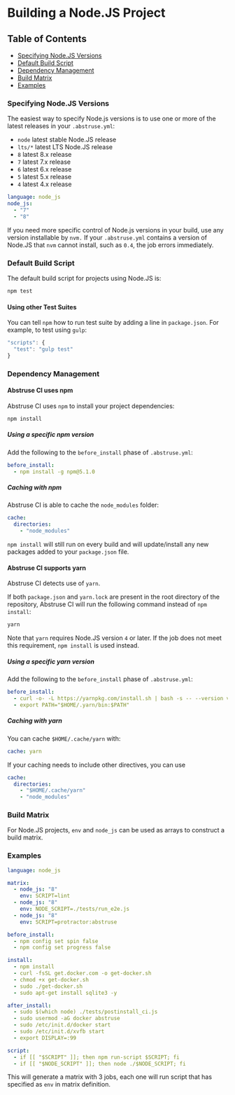 # Building a Node.JS Project

## Table of Contents

- [Specifying Node.JS Versions](#specifying-nodejs-versions)
- [Default Build Script](#default-build-script)
- [Dependency Management](#dependency-management)
- [Build Matrix](#build-matrix)
- [Examples](#examples)

### Specifying Node.JS Versions

The easiest way to specify Node.js versions is to use one or more of the latest releases in your `.abstruse.yml`:

- `node` latest stable Node.JS release
- `lts/*` latest LTS Node.JS release
- `8` latest 8.x release
- `7` latest 7.x release
- `6` latest 6.x release
- `5` latest 5.x release
- `4` latest 4.x release

```yml
language: node_js
node_js:
  - "7"
  - "8"
```

If you need more specific control of Node.js versions in your build, use any version
installable by `nvm.` If your `.abstruse.yml` contains a version of Node.JS that
`nvm` cannot install, such as `0.4`, the job errors immediately.

### Default Build Script

The default build script for projects using Node.JS is:

```sh
npm test
```

#### Using other Test Suites

You can tell `npm` how to run test suite by adding a line in `package.json`. For example, to test using `gulp`:

```js
"scripts": {
  "test": "gulp test"
}
```

### Dependency Management

#### Abstruse CI uses npm

Abstruse CI uses `npm` to install your project dependencies:

```sh
npm install
```

##### Using a specific npm version

Add the following to the `before_install` phase of `.abstruse.yml`:

```yml
before_install:
  - npm install -g npm@5.1.0
```

##### Caching with npm

Abstruse CI is able to cache the `node_modules` folder:

```yml
cache:
  directories:
    - "node_modules"
```

`npm install` will still run on every build and will update/install any new packages added to your `package.json` file.

#### Abstruse CI supports yarn

Abstruse CI detects use of `yarn`.

If both `package.json` and `yarn.lock` are present in the root directory of the repository, Abstruse CI will run the following
command instead of `npm install`:

```sh
yarn
```

Note that `yarn` requires Node.JS version `4` or later. If the job does not meet this requirement, `npm install` is used instead.

##### Using a specific yarn version

Add the following to the `before_install` phase of `.abstruse.yml`:

```yml
before_install:
  - curl -o- -L https://yarnpkg.com/install.sh | bash -s -- --version version-number
  - export PATH="$HOME/.yarn/bin:$PATH"
```

##### Caching with yarn

You can cache `$HOME/.cache/yarn` with:

```yml
cache: yarn
```

If your caching needs to include other directives, you can use

```yml
cache:
  directories:
    - "$HOME/.cache/yarn"
    - "node_modules"
```

### Build Matrix

For Node.JS projects, `env` and `node_js` can be used as arrays to construct a build matrix.

### Examples

```yml
language: node_js

matrix:
  - node_js: "8"
    env: SCRIPT=lint
  - node_js: "8"
    env: NODE_SCRIPT=./tests/run_e2e.js
  - node_js: "8"
    env: SCRIPT=protractor:abstruse

before_install:
  - npm config set spin false
  - npm config set progress false

install:
  - npm install
  - curl -fsSL get.docker.com -o get-docker.sh
  - chmod +x get-docker.sh
  - sudo ./get-docker.sh
  - sudo apt-get install sqlite3 -y

after_install:
  - sudo $(which node) ./tests/postinstall_ci.js
  - sudo usermod -aG docker abstruse
  - sudo /etc/init.d/docker start
  - sudo /etc/init.d/xvfb start
  - export DISPLAY=:99

script:
  - if [[ "$SCRIPT" ]]; then npm run-script $SCRIPT; fi
  - if [[ "$NODE_SCRIPT" ]]; then node ./$NODE_SCRIPT; fi
```

This will generate a matrix with 3 jobs, each one will run script that has specified as `env` in matrix definition.

